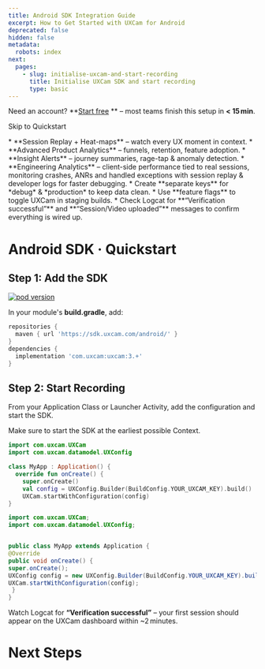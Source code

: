 ```yaml
---
title: Android SDK Integration Guide
excerpt: How to Get Started with UXCam for Android
deprecated: false
hidden: false
metadata:
  robots: index
next:
  pages:
    - slug: initialise-uxcam-and-start-recording
      title: Initialise UXCam SDK and start recording
      type: basic
---
```

<GitHubCallout type="note">Need an account? \*\*[Start free](/signup)                  \*\* – most teams finish this setup in **\< 15 min**.</GitHubCallout>

<JumpCallout to="#android-sdk--quickstart">Skip to Quickstart</JumpCallout>

<Accordion title="Key Benefits After Setup" icon="fa-info-circle">
  * **Session Replay + Heat-maps** – watch every UX moment in context.
  * **Advanced Product Analytics** – funnels, retention, feature adoption.
  * **Insight Alerts** – journey summaries, rage-tap & anomaly detection.
  * **Engineering Analytics** – client-side performance tied to real sessions, monitoring crashes, ANRs and handled exceptions with session replay & developer logs for faster debugging.
</Accordion>

<Accordion title="Tips Before You Begin" icon="fa-bolt">
  * Create **separate keys** for *debug* & *production* to keep data clean.
  * Use **feature flags** to toggle UXCam in staging builds.
  * Check Logcat for **“Verification successful”** and **“Session/Video uploaded”** messages to confirm everything is wired up.
</Accordion>

# Android SDK · Quickstart

## Step 1: Add the SDK

[![pod version](https://img.shields.io/badge/Maven-3.+-green)](#)

In your module's **build.gradle**, add:

```groovy build.gradle (app)
repositories {
  maven { url 'https://sdk.uxcam.com/android/' }
}
dependencies {
  implementation 'com.uxcam:uxcam:3.+'
}
```

## Step 2: Start Recording

From your Application Class or Launcher Activity, add the configuration and start the SDK.

<GitHubCallout type="important">Make sure to start the SDK at the earliest possible Context.</GitHubCallout>

```kotlin Kotlin
import com.uxcam.UXCam
import com.uxcam.datamodel.UXConfig

class MyApp : Application() {
  override fun onCreate() {
    super.onCreate()
    val config = UXConfig.Builder(BuildConfig.YOUR_UXCAM_KEY).build()
    UXCam.startWithConfiguration(config)
}
```
```java Java
import com.uxcam.UXCam;
import com.uxcam.datamodel.UXConfig;


public class MyApp extends Application { 
@Override
public void onCreate() {
super.onCreate();
UXConfig config = new UXConfig.Builder(BuildConfig.YOUR_UXCAM_KEY).build();
UXCam.startWithConfiguration(config);
 }
}
```

<GitHubCallout type="success">Watch Logcat for **“Verification successful”** – your first session should appear on the UXCam dashboard within \~2 minutes.</GitHubCallout>

# Next Steps

